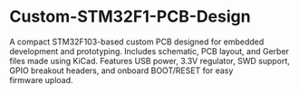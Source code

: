 # Custom-STM32F1-PCB-Design
 A compact STM32F103-based custom PCB designed for embedded development and prototyping. Includes schematic, PCB layout, and Gerber files made using KiCad. Features USB power, 3.3V regulator, SWD support, GPIO breakout headers, and onboard BOOT/RESET for easy firmware upload.
